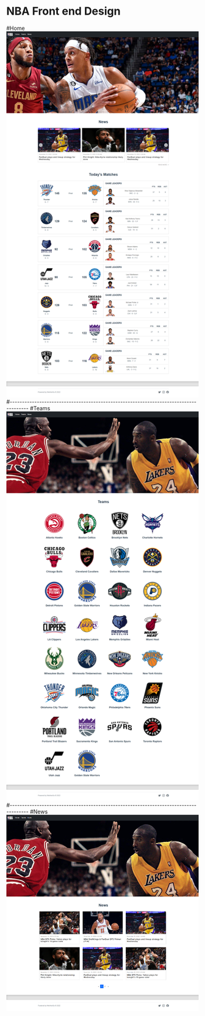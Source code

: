 # NBA Front end Design

#Home
![image](https://raw.githubusercontent.com/WeiHenSu/nba/main/nba/src/assets/index.png)
#-------------------------------------------------------------------------------------
#Teams
![image](https://raw.githubusercontent.com/WeiHenSu/nba/main/nba/src/assets/teams.png)
#-------------------------------------------------------------------------------------
#News
![image](https://raw.githubusercontent.com/WeiHenSu/nba/main/nba/src/assets/news.png)

